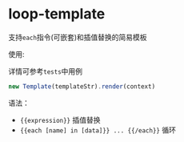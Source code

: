 # loop-template

支持`each`指令(可嵌套)和插值替换的简易模板

使用: 

详情可参考`tests`中用例
```javascript
new Template(templateStr).render(context)
```

语法：
- `{{expression}}` 插值替换
- `{{each [name] in [data]}} ... {{/each}}` 循环

